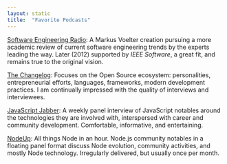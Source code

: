 ```yaml
---
layout: static
title:  "Favorite Podcasts"
---
```



[Software Engineering Radio](http://www.se-radio.net): A Markus Voelter creation pursuing a more academic review of current software engineering trends by the experts leading the way. Later (2012) supported by _IEEE Software_, a great fit, and remains true to the original vision. 

[The Changelog](https://changelog.com): Focuses on the Open Source ecosystem: personalities, entrepreneurial efforts, languages, frameworks, modern development practices. I am continually impressed with the quality of interviews and interviewees. 

[JavaScript Jabber](https://devchat.tv/js-jabber): A weekly panel interview of JavaScript notables around the technologies they are involved with, interspersed with career and community development. Comfortable, informative, and entertaining.

[NodeUp](http://nodeup.com/): All things Node in an hour. Node.js community notables in a floating panel format discuss Node evolution, community activities, and mostly Node technology. Irregularly delivered, but usually once per month.

